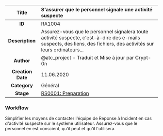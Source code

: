 | Title                       | S'assurer que le personnel signale une activité suspecte       |
|:---------------------------:|:--------------------|
| **ID**                      | RA1004            |
| **Description**             | Assurez-vous que le personnel signalera toute activité suspecte, c'est-à-dire des e-mails suspects, des liens, des fichiers, des activités sur leurs ordinateurs...   |
| **Author**                  | @atc_project - Traduit et Mise à jour par Crypt-0n        |
| **Creation Date**           | 11.06.2020 |
| **Category**                | Général      |
| **Stage**                   |[RS0001: Preparation](../Response_Stages/RS0001.md)| 

### Workflow

  
Simplifier les moyens de contacter l'équipe de Reponse à Incident en cas d'activité suspecte sur le système utilisateur.
Assurez-vous que le personnel en est conscient, qu'il peut et qu'il l'utilisera.
